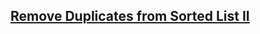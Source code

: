 ## [Remove Duplicates from Sorted List II](https://leetcode.com/problems/remove-duplicates-from-sorted-list-ii/)
